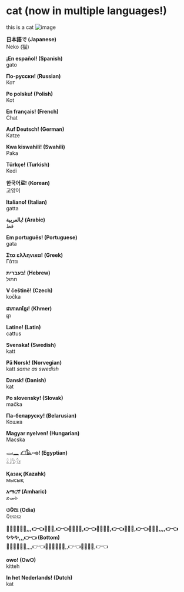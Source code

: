 # cat (now in multiple languages!)

this is a cat
![image](https://user-images.githubusercontent.com/83192247/126928121-cd86fba2-d1ee-480d-a8d3-07f0920ca70b.png)

**日本語で (Japanese)**  
Neko (猫)

**¡En español! (Spanish)**  
gato

**По-русски! (Russian)**  
Кот

**Po polsku! (Polish)**  
Kot

**En français! (French)**  
Chat

**Auf Deutsch! (German)**  
Katze

**Kwa kiswahili! (Swahili)**  
Paka

**Türkçe! (Turkish)**  
Kedi

**한국어로! (Korean)**  
고양이

**Italiano! (Italian)**  
gatta

**بالعربية! (Arabic)**  
قط

**Em português! (Portuguese)**  
gata

**Στα ελληνικα! (Greek)**  
Γάτα

**בעברית! (Hebrew)**  
חתול

**V češtině! (Czech)**  
kočka

**ជាភាសាខ្មែរ! (Khmer)**  
ឆ្មា

**Latine! (Latin)**  
cattus

**Svenska! (Swedish)**  
katt

**På Norsk! (Norvegian)**  
katt _same as swedish_

**Dansk! (Danish)**  
kat

**Po slovensky! (Slovak)**  
mačka

**Па-беларуску! (Belarusian)**  
Кошка

**Magyar nyelven! (Hungarian)**  
Macska

**𓂋𓏺𓈖 𓆎𓅓𓏏𓊖! (Egyptian)**  
𓏇𓇍𓅱𓃠

**Қазақ (Kazahk)**  
мысық

**አማርኛ (Amharic)**  
ድመት

**ଓଡିଆ (Odia)**  
ବିଲେଇ

**💖✨✨✨✨🥺,,,👉👈💖💖✨,👉👈💖💖✨🥺,👉👈💖💖✨🥺,👉👈💖💖✨,👉👈💖💖🥺,,,,👉👈✨✨✨,,,👉👈 (Bottom)**  
💖✨✨✨✨🥺,,,,👉👈💖✨✨✨✨🥺,,👉👈💖💖✨🥺,👉👈

**owo! (OwO)**  
kitteh

**In het Nederlands! (Dutch)**  
kat
